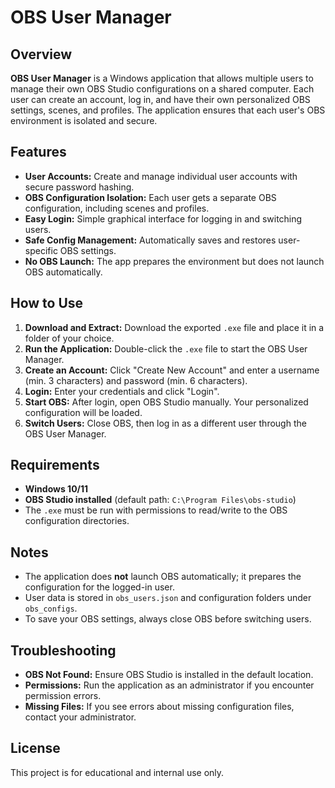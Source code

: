 # OBS User Manager

## Overview

**OBS User Manager** is a Windows application that allows multiple users to manage their own OBS Studio configurations on a shared computer. Each user can create an account, log in, and have their own personalized OBS settings, scenes, and profiles. The application ensures that each user's OBS environment is isolated and secure.

## Features

- **User Accounts:** Create and manage individual user accounts with secure password hashing.
- **OBS Configuration Isolation:** Each user gets a separate OBS configuration, including scenes and profiles.
- **Easy Login:** Simple graphical interface for logging in and switching users.
- **Safe Config Management:** Automatically saves and restores user-specific OBS settings.
- **No OBS Launch:** The app prepares the environment but does not launch OBS automatically.

## How to Use

1. **Download and Extract:** Download the exported `.exe` file and place it in a folder of your choice.
2. **Run the Application:** Double-click the `.exe` file to start the OBS User Manager.
3. **Create an Account:** Click "Create New Account" and enter a username (min. 3 characters) and password (min. 6 characters).
4. **Login:** Enter your credentials and click "Login".
5. **Start OBS:** After login, open OBS Studio manually. Your personalized configuration will be loaded.
6. **Switch Users:** Close OBS, then log in as a different user through the OBS User Manager.

## Requirements

- **Windows 10/11**
- **OBS Studio installed** (default path: `C:\Program Files\obs-studio`)
- The `.exe` must be run with permissions to read/write to the OBS configuration directories.

## Notes

- The application does **not** launch OBS automatically; it prepares the configuration for the logged-in user.
- User data is stored in `obs_users.json` and configuration folders under `obs_configs`.
- To save your OBS settings, always close OBS before switching users.

## Troubleshooting

- **OBS Not Found:** Ensure OBS Studio is installed in the default location.
- **Permissions:** Run the application as an administrator if you encounter permission errors.
- **Missing Files:** If you see errors about missing configuration files, contact your administrator.

## License

This project is for educational and internal use only.
